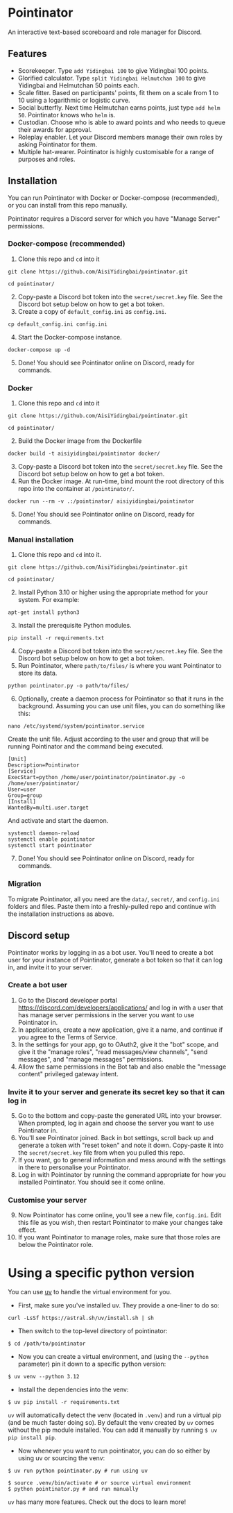 # Pointinator
An interactive text-based scoreboard and role manager for Discord.

## Features

* Scorekeeper. Type `add Yidingbai 100` to give Yidingbai 100 points.
* Glorified calculator. Type `split Yidingbai Helmutchan 100` to give Yidingbai and Helmutchan 50 points each.
* Scale fitter. Based on participants' points, fit them on a scale from 1 to 10 using a logarithmic or logistic curve.
* Social butterfly. Next time Helmutchan earns points, just type `add helm 50`. Pointinator knows who `helm` is.
* Custodian. Choose who is able to award points and who needs to queue their awards for approval.
* Roleplay enabler. Let your Discord members manage their own roles by asking Pointinator for them.
* Multiple hat-wearer. Pointinator is highly customisable for a range of purposes and roles.


## Installation

You can run Pointinator with Docker or Docker-compose (recommended), or you can install from this repo manually.

Pointinator requires a Discord server for which you have "Manage Server" permissions.

### Docker-compose (recommended)

1. Clone this repo and `cd` into it
```
git clone https://github.com/AisiYidingbai/pointinator.git
```
```
cd pointinator/
```
2. Copy-paste a Discord bot token into the `secret/secret.key` file. See the Discord bot setup below on how to get a bot token.
3. Create a copy of `default_config.ini` as `config.ini`.
```
cp default_config.ini config.ini
```
4. Start the Docker-compose instance.
```
docker-compose up -d
```
5. Done! You should see Pointinator online on Discord, ready for commands.

### Docker

1. Clone this repo and `cd` into it
```
git clone https://github.com/AisiYidingbai/pointinator.git
```
```
cd pointinator/
```
2. Build the Docker image from the Dockerfile
```
docker build -t aisiyidingbai/pointinator docker/
```
3. Copy-paste a Discord bot token into the `secret/secret.key` file. See the Discord bot setup below on how to get a bot token.
4. Run the Docker image. At run-time, bind mount the root directory of this repo into the container at `/pointinator/`.
```
docker run --rm -v .:/pointinator/ aisiyidingbai/pointinator
```
5. Done! You should see Pointinator online on Discord, ready for commands.

### Manual installation

1. Clone this repo and `cd` into it.
```
git clone https://github.com/AisiYidingbai/pointinator.git
```
```
cd pointinator/
```
2. Install Python 3.10 or higher using the appropriate method for your system. For example:
```
apt-get install python3
```
3. Install the prerequisite Python modules.
```
pip install -r requirements.txt
```
4. Copy-paste a Discord bot token into the `secret/secret.key` file. See the Discord bot setup below on how to get a bot token.
5. Run Pointinator, where `path/to/files/` is where you want Pointinator to store its data.
```
python pointinator.py -o path/to/files/
```
6. Optionally, create a daemon process for Pointinator so that it runs in the background. Assuming you can use unit files, you can do something like this:
```
nano /etc/systemd/system/pointinator.service
```
Create the unit file. Adjust according to the user and group that will be running Pointinator and the command being executed.
```
[Unit]
Description=Pointinator
[Service]
ExecStart=python /home/user/pointinator/pointinator.py -o /home/user/pointinator/
User=user
Group=group
[Install]
WantedBy=multi.user.target
```
And activate and start the daemon.
```
systemctl daemon-reload
systemctl enable pointinator
systemctl start pointinator
```
7. Done! You should see Pointinator online on Discord, ready for commands.

### Migration

To migrate Pointinator, all you need are the `data/`, `secret/`, and `config.ini` folders and files. Paste them into a freshly-pulled repo and continue with the installation instructions as above.

## Discord setup

Pointinator works by logging in as a bot user. You'll need to create a bot user for your instance of Pointinator, generate a bot token so that it can log in, and invite it to your server.

### Create a bot user
1. Go to the Discord developer portal https://discord.com/developers/applications/ and log in with a user that has manage server permissions in the server you want to use Pointinator in.
2. In applications, create a new application, give it a name, and continue if you agree to the Terms of Service.
3. In the settings for your app, go to OAuth2, give it the "bot" scope, and give it the "manage roles", "read messages/view channels", "send messages", and "manage messages" permissions.
4. Allow the same permissions in the Bot tab and also enable the "message content" privileged gateway intent.

### Invite it to your server and generate its secret key so that it can log in
5. Go to the bottom and copy-paste the generated URL into your browser. When prompted, log in again and choose the server you want to use Pointinator in.
6. You'll see Pointinator joined. Back in bot settings, scroll back up and generate a token with "reset token" and note it down. Copy-paste it into the `secret/secret.key` file from when you pulled this repo.
7. If you want, go to general information and mess around with the settings in there to personalise your Pointinator.
8. Log in with Pointinator by running the command appropriate for how you installed Pointinator. You should see it come online.

### Customise your server
9. Now Pointinator has come online, you'll see a new file, `config.ini`. Edit this file as you wish, then restart Pointinator to make your changes take effect.
10. If you want Pointinator to manage roles, make sure that those roles are below the Pointinator role.

# Using a specific python version

You can use [uv](https://github.com/astral-sh/uv) to handle the virtual environment for you.

* First, make sure you've installed uv. They provide a one-liner to do so:

```
curl -LsSf https://astral.sh/uv/install.sh | sh
```

* Then switch to the top-level directory of pointinator:

```
$ cd /path/to/pointinator
```

* Now you can create a virtual environment, and (using the `--python` parameter) pin it down to a specific python version:

```
$ uv venv --python 3.12
```

* Install the dependencies into the venv:

```
$ uv pip install -r requirements.txt
```

`uv` will automatically detect the venv (located in `.venv`) and run a virtual pip (and be much faster doing so).
By default the venv created by `uv` comes without the pip module installed. You can add it manually by running `$ uv pip install pip`.

* Now whenever you want to run pointinator, you can do so either by using uv or sourcing the venv:

```
$ uv run python pointinator.py # run using uv

$ source .venv/bin/activate # or source virtual environment
$ python pointinator.py # and run manually
```

`uv` has many more features. Check out the docs to learn more!

